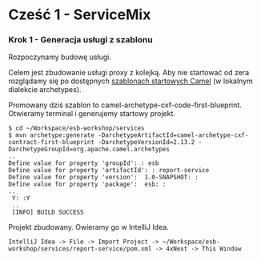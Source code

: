 Cześć 1 - ServiceMix
====================

### Krok 1 - Generacja usługi z szablonu ####

Rozpoczynamy budowę usługi.

Celem jest zbudowanie usługi proxy z kolejką. 
Aby nie startować od zera rozglądamy się po dostępnych [szablonach startowych Camel](http://camel.apache.org/camel-maven-archetypes.html) (w lokalnym dialekcie archetypes).

Promowany dziś szablon to camel-archetype-cxf-code-first-blueprint. Otwieramy terminal i generujemy startowy projekt.

~~~
$ cd ~/Workspace/esb-workshop/services
$ mvn archetype:generate -DarchetypeArtifactId=camel-archetype-cxf-contract-first-blueprint -DarchetypeVersionId=2.13.2 -DarchetypeGroupId=org.apache.camel.archetypes
..
Define value for property 'groupId': : esb
Define value for property 'artifactId': : report-service
Define value for property 'version':  1.0-SNAPSHOT: :
Define value for property 'package':  esb: :
..
 Y: :Y
 ..
 [INFO] BUILD SUCCESS
~~~

Projekt zbudowany. Owieramy go w IntelliJ Idea.

~~~
IntelliJ Idea -> File -> Import Project -> ~/Workspace/esb-workshop/services/report-service/pom.xml -> 4xNext -> This Window
~~~
